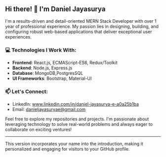 ## Hi there! 👋 I'm Daniel Jayasurya

I'm a results-driven and detail-oriented MERN Stack Developer with over 1 year of professional experience. My passion lies in designing, building, and configuring robust web-based applications that deliver exceptional user experiences.

### 💻 Technologies I Work With:
- **Frontend**: React.js, ECMAScript-ES6, Redux/Toolkit
- **Backend**: Node.js, Express.js
- **Database**: MongoDB,PostgresSQL
- **UI Frameworks**: Bootstrap, Material-UI

### 📫 Let's Connect:
- LinkedIn: www.linkedin.com/in/daniel-jayasurya-e-a0a25b1ba
- Email: danieljayasuryae@gmail.com

Feel free to explore my repositories and projects. I'm passionate about leveraging technology to solve real-world problems and always eager to collaborate on exciting ventures!

---

This version incorporates your name into the introduction, making it personalized and engaging for visitors to your GitHub profile.
